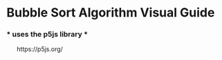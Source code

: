 <h1> Bubble Sort Algorithm Visual Guide </h1>
<h3>* uses the p5js library *</h3>
<ul>https://p5js.org/</ul>

